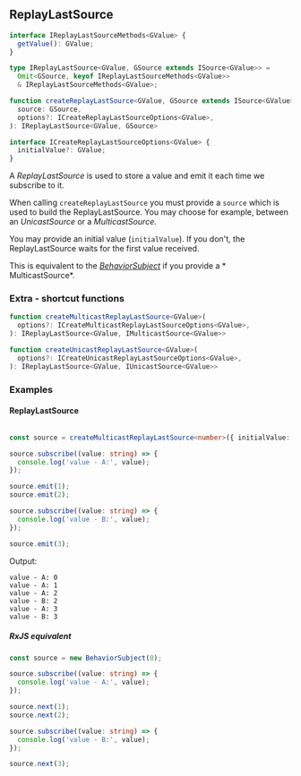 ## ReplayLastSource

```ts
interface IReplayLastSourceMethods<GValue> {
  getValue(): GValue;
}

type IReplayLastSource<GValue, GSource extends ISource<GValue>> =
  Omit<GSource, keyof IReplayLastSourceMethods<GValue>>
  & IReplayLastSourceMethods<GValue>;
```

```ts
function createReplayLastSource<GValue, GSource extends ISource<GValue>>(
  source: GSource,
  options?: ICreateReplayLastSourceOptions<GValue>,
): IReplayLastSource<GValue, GSource>
```

```ts
interface ICreateReplayLastSourceOptions<GValue> {
  initialValue?: GValue;
}
```

A *ReplayLastSource* is used to store a value and emit it each time we subscribe to it.

When calling `createReplayLastSource` you must provide a `source` which is used to build the ReplayLastSource. You may
choose for example, between an *UnicastSource*
or a *MulticastSource*.

You may provide an initial value (`initialValue`). If you don't, the ReplayLastSource waits for the first value
received.

This is equivalent to the *[BehaviorSubject](https://rxjs-dev.firebaseapp.com/guide/subject)* if you provide a *
MulticastSource*.

### Extra - shortcut functions

```ts
function createMulticastReplayLastSource<GValue>(
  options?: ICreateMulticastReplayLastSourceOptions<GValue>,
): IReplayLastSource<GValue, IMulticastSource<GValue>>
```

```ts
function createUnicastReplayLastSource<GValue>(
  options?: ICreateUnicastReplayLastSourceOptions<GValue>,
): IReplayLastSource<GValue, IUnicastSource<GValue>>
```

### Examples

#### ReplayLastSource

```ts

const source = createMulticastReplayLastSource<number>({ initialValue: 0 });

source.subscribe((value: string) => {
  console.log('value - A:', value);
});

source.emit(1);
source.emit(2);

source.subscribe((value: string) => {
  console.log('value - B:', value);
});

source.emit(3);
```

Output:

```text
value - A: 0
value - A: 1
value - A: 2
value - B: 2
value - A: 3
value - B: 3
```

##### RxJS equivalent

```ts
const source = new BehaviorSubject(0);

source.subscribe((value: string) => {
  console.log('value - A:', value);
});

source.next(1);
source.next(2);

source.subscribe((value: string) => {
  console.log('value - B:', value);
});

source.next(3);
```

